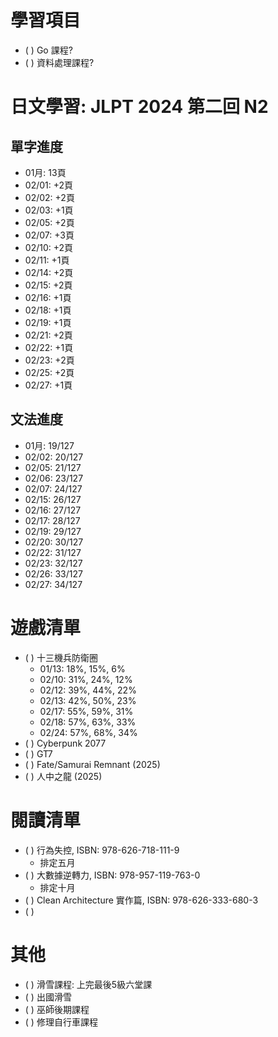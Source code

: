 
# 學習項目

- ( ) Go 課程?
- ( ) 資料處理課程?

# 日文學習: JLPT 2024 第二回 N2

## 單字進度

- 01月: 13頁
- 02/01: +2頁
- 02/02: +2頁
- 02/03: +1頁
- 02/05: +2頁
- 02/07: +3頁
- 02/10: +2頁
- 02/11: +1頁
- 02/14: +2頁
- 02/15: +2頁
- 02/16: +1頁
- 02/18: +1頁
- 02/19: +1頁
- 02/21: +2頁
- 02/22: +1頁
- 02/23: +2頁
- 02/25: +2頁
- 02/27: +1頁

## 文法進度

- 01月: 19/127
- 02/02: 20/127
- 02/05: 21/127
- 02/06: 23/127
- 02/07: 24/127
- 02/15: 26/127
- 02/16: 27/127
- 02/17: 28/127
- 02/19: 29/127
- 02/20: 30/127
- 02/22: 31/127
- 02/23: 32/127
- 02/26: 33/127
- 02/27: 34/127

# 遊戲清單

- ( ) 十三機兵防衛圈
  - 01/13: 18%, 15%, 6%
  - 02/10: 31%, 24%, 12%
  - 02/12: 39%, 44%, 22%
  - 02/13: 42%, 50%, 23%
  - 02/17: 55%, 59%, 31%
  - 02/18: 57%, 63%, 33%
  - 02/24: 57%, 68%, 34%
- ( ) Cyberpunk 2077
- ( ) GT7
- ( ) Fate/Samurai Remnant (2025)
- ( ) 人中之龍 (2025)

# 閱讀清單

- ( ) 行為失控, ISBN: 978-626-718-111-9
  - 排定五月
- ( ) 大數據逆轉力, ISBN: 978-957-119-763-0
  - 排定十月
- ( ) Clean Architecture 實作篇, ISBN: 978-626-333-680-3
- ( )

# 其他

- ( ) 滑雪課程: 上完最後5級六堂課
- ( ) 出國滑雪
- ( ) 巫師後期課程
- ( ) 修理自行車課程
